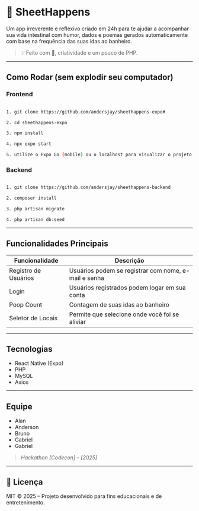 
# 🧻 SheetHappens

Um app irreverente e reflexivo criado em 24h para te ajudar a acompanhar sua vida intestinal com humor, dados e poemas gerados automaticamente com base na frequência das suas idas ao banheiro.

> 💡 Feito com 💩, criatividade e um pouco de PHP.

--- 

## Como Rodar (sem explodir seu computador)

### Frontend

 ```bash
 
1. git clone https://github.com/andersjay/sheethappens-expo#

2. cd sheethappens-expo

3. npm install

4. npx expo start

5. utilize o Expo Go (mobile) ou o localhost para visualizar o projeto
```

### Backend

```bash

1. git clone https://github.com/andersjay/sheethappens-backend

2. composer install

3. php artisan migrate 

4. php artisan db:seed

```

--- 

## Funcionalidades Principais

| Funcionalidade       | Descrição                                            |
| -------------------- | ---------------------------------------------------- |
| Registro de Usuários | Usuários podem se registrar com nome, e-mail e senha |
| Login                | Usuários registrados podem logar em sua conta        |
| Poop Count           | Contagem de suas idas ao banheiro                    |
| Seletor de Locais    | Permite que selecione onde você foi se aliviar       |


---
## Tecnologias

- React Native (Expo)
- PHP
- MySQL
- Axios

---
## Equipe

- Alan 
- Anderson 
- Bruno 
- Gabriel 
- Gabriel
> _Hackathon [Codecon] – [2025]_

---

## 📄 Licença

MIT © 2025 – Projeto desenvolvido para fins educacionais e de entretenimento.

